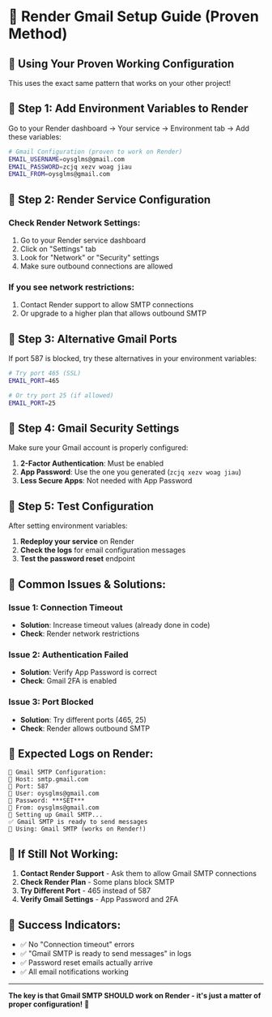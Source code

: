 # 🚀 Render Gmail Setup Guide (Proven Method)

## 🎯 **Using Your Proven Working Configuration**

This uses the exact same pattern that works on your other project!

## 🔧 **Step 1: Add Environment Variables to Render**

Go to your Render dashboard → Your service → Environment tab → Add these variables:

```bash
# Gmail Configuration (proven to work on Render)
EMAIL_USERNAME=oysglms@gmail.com
EMAIL_PASSWORD=zcjq xezv woag jiau
EMAIL_FROM=oysglms@gmail.com
```

## 🔧 **Step 2: Render Service Configuration**

### **Check Render Network Settings:**
1. Go to your Render service dashboard
2. Click on "Settings" tab
3. Look for "Network" or "Security" settings
4. Make sure outbound connections are allowed

### **If you see network restrictions:**
1. Contact Render support to allow SMTP connections
2. Or upgrade to a higher plan that allows outbound SMTP

## 🔧 **Step 3: Alternative Gmail Ports**

If port 587 is blocked, try these alternatives in your environment variables:

```bash
# Try port 465 (SSL)
EMAIL_PORT=465

# Or try port 25 (if allowed)
EMAIL_PORT=25
```

## 🔧 **Step 4: Gmail Security Settings**

Make sure your Gmail account is properly configured:

1. **2-Factor Authentication**: Must be enabled
2. **App Password**: Use the one you generated (`zcjq xezv woag jiau`)
3. **Less Secure Apps**: Not needed with App Password

## 🔧 **Step 5: Test Configuration**

After setting environment variables:

1. **Redeploy your service** on Render
2. **Check the logs** for email configuration messages
3. **Test the password reset** endpoint

## 🚨 **Common Issues & Solutions:**

### **Issue 1: Connection Timeout**
- **Solution**: Increase timeout values (already done in code)
- **Check**: Render network restrictions

### **Issue 2: Authentication Failed**
- **Solution**: Verify App Password is correct
- **Check**: Gmail 2FA is enabled

### **Issue 3: Port Blocked**
- **Solution**: Try different ports (465, 25)
- **Check**: Render allows outbound SMTP

## 📧 **Expected Logs on Render:**

```
📧 Gmail SMTP Configuration:
📧 Host: smtp.gmail.com
📧 Port: 587
📧 User: oysglms@gmail.com
📧 Password: ***SET***
📧 From: oysglms@gmail.com
📧 Setting up Gmail SMTP...
✅ Gmail SMTP is ready to send messages
📧 Using: Gmail SMTP (works on Render!)
```

## 🎯 **If Still Not Working:**

1. **Contact Render Support** - Ask them to allow Gmail SMTP connections
2. **Check Render Plan** - Some plans block SMTP
3. **Try Different Port** - 465 instead of 587
4. **Verify Gmail Settings** - App Password and 2FA

## 🚀 **Success Indicators:**

- ✅ No "Connection timeout" errors
- ✅ "Gmail SMTP is ready to send messages" in logs
- ✅ Password reset emails actually arrive
- ✅ All email notifications working

---

**The key is that Gmail SMTP SHOULD work on Render - it's just a matter of proper configuration!** 🎉
